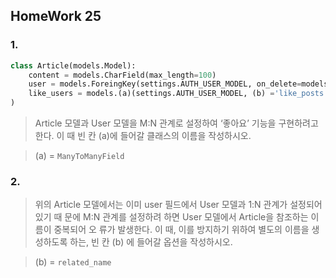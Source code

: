 ## HomeWork 25

### 1.

```python
class Article(models.Model):
    content = models.CharField(max_length=100)
    user = models.ForeingKey(settings.AUTH_USER_MODEL, on_delete=models.CASCADE)
    like_users = models.(a)(settings.AUTH_USER_MODEL, (b) ='like_posts',blank=True
)
```



>Article 모델과 User 모델을 M:N 관계로 설정하여 ‘좋아요’ 기능을 구현하려고 한다. 이
>때 빈 칸 (a)에 들어갈 클래스의 이름을 작성하시오.

>(a) = `ManyToManyField`



### 2.

> 위의 Article 모델에서는 이미 user 필드에서 User 모델과 1:N 관계가 설정되어 있기 때
> 문에 M:N 관계를 설정하려 하면 User 모델에서 Article을 참조하는 이름이 중복되어 오
> 류가 발생한다. 이 때, 이를 방지하기 위하여 별도의 이름을 생성하도록 하는, 빈 칸 (b)
> 에 들어갈 옵션을 작성하시오.

> (b) = `related_name`

